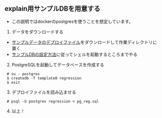 ## explain用サンプルDBを用意する

* この説明ではdockerのpostgresを使うことを想定しています。

1. データをダウンロードする
  * [サンプルデータのデプロイファイル](pg_reg.sql)をダウンロードして作業ディレクトリに置く
  * [サンプルDBの設定方法](../setup_sampledb_on_pg.md)に従ってシェルを起動するところまでやる
2. PostgreSQLを起動してデータベースを作成する
  
  ```
   # su - postgres
   $ createdb -T template0 regression
   $ exit
  ```

3. デプロイファイルを読み込ませる
 
  ```
   # psql -U postgres regression < pg_reg.sql
  ```

4. 以上！
